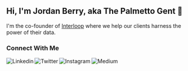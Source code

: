 ## Hi, I'm Jordan Berry, aka The Palmetto Gent 👋

I'm the co-founder of [Interloop](https://github.com/InterloopHQ) where we help our clients harness the power of their data. 

### Connect With Me

[<img align="left" alt="Linkedin" src="https://img.shields.io/badge/LinkedIn-0077B5?style=for-the-badge&logo=linkedin&logoColor=white" />](https://www.linkedin.com/in/jordan~berry)

[<img align="left" alt="Twitter" src="https://img.shields.io/badge/Twitter%20-%231DA1F2.svg?&style=for-the-badge&logo=Twitter&logoColor=white"/>](https://twitter.com/ThePalmettoGent)

[<img align="left" alt="Instagram" src="https://img.shields.io/badge/Instagram%20-%23E4405F.svg?&style=for-the-badge&logo=Instagram&logoColor=white"/>](https://www.instagram.com/thepalmettogent/)

[<img align="left" alt="Medium" src="https://img.shields.io/badge/Medium-12100E?style=for-the-badge&logo=medium&logoColor=white" />](https://medium.com/@thepalmettogent)
